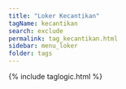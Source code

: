 ```yaml
---
title: "Loker Kecantikan"
tagName: kecantikan
search: exclude
permalink: tag_kecantikan.html
sidebar: menu_loker
folder: tags
---
```

{% include taglogic.html %}